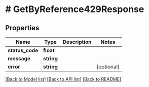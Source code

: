 # # GetByReference429Response

## Properties

Name | Type | Description | Notes
------------ | ------------- | ------------- | -------------
**status_code** | **float** |  |
**message** | **string** |  |
**error** | **string** |  | [optional]

[[Back to Model list]](../../README.md#models) [[Back to API list]](../../README.md#endpoints) [[Back to README]](../../README.md)
